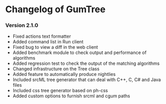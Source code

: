 # Changelog of GumTree

### Version 2.1.0
* Fixed actions text formatter
* Added command list in Run client
* Fixed bug to view a diff in the web client
* Added benchmark module to check output and performance of algorithms
* Added regression test to check the output of the matching algorithms
* Changed infrastructure on the Tree class
* Added feature to automatically produce nightlies
* Included srcML tree generator that can deal with C++, C, C# and Java files
* Included css tree generator based on ph-css
* Added custom options to furnish srcml and cgum paths